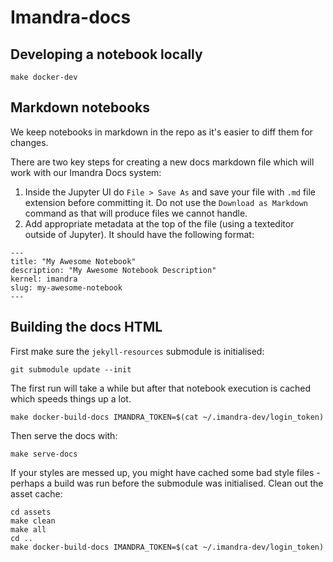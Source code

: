 # Imandra-docs

## Developing a notebook locally

```
make docker-dev
```

## Markdown notebooks

We keep notebooks in markdown in the repo as it's easier to diff them for changes.

There are two key steps for creating a new docs markdown file which will work with our Imandra Docs system:

1. Inside the Jupyter UI do `File > Save As` and save your file with `.md` file extension before committing it. Do not use the `Download as Markdown` command as that will produce files we cannot handle.
2. Add appropriate metadata at the top of the file (using a texteditor outside of Jupyter). It should have the following format:

```
---
title: "My Awesome Notebook"
description: "My Awesome Notebook Description"
kernel: imandra
slug: my-awesome-notebook
---
```


## Building the docs HTML

First make sure the `jekyll-resources` submodule is initialised:

```
git submodule update --init
```

The first run will take a while but after that notebook execution is cached which speeds things up a lot.

```
make docker-build-docs IMANDRA_TOKEN=$(cat ~/.imandra-dev/login_token)
```

Then serve the docs with:

```
make serve-docs
```

If your styles are messed up, you might have cached some bad style files - perhaps a build was run before the submodule was initialised. Clean out the asset cache:

```
cd assets
make clean
make all
cd ..
make docker-build-docs IMANDRA_TOKEN=$(cat ~/.imandra-dev/login_token)
```
